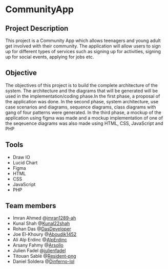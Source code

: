 # CommunityApp

## Project Description
This project is a Community App which allows teenagers and young adult get involved with their community. The application will allow users to sign up for different types of services such as signing up for activities, signing up for social events, applying for jobs etc.

## Objective
The objectives of this project is to build the complete architecture of the system. The architecture and the diagrams that will be generated will be used in the implementation/coding phase.In the first phase, a proposal of the application was done. In the second phase, system architecture, use case scenarios and diagrams, sequence diagrams, class diagrams with gang of four patterns were generated. In the third phase, a mockup of the application using figma was made and a mockup implementation of one of the seqeuence diagrams was also made using HTML, CSS, JavaScript and PHP

## Tools
- Draw IO
- Lucid Chart
- Figma
- HTML
- CSS
- JavaScript
- PHP

## Team members
- Imran Ahmed @[imran1289-ah](https://github.com/imran1289-ah) 
- Kunal Shah @[Kunal22shah](https://github.com/Kunal22shah) 
- Rohan Das @[DasDeveloper](github.com/DasDeveloper) 
- Joe El-Khoury @[Aboudik1452](https://github.com/Aboudik1452) 
- Ali Alp Erdinc @[AlpErdinc](https://github.com/AlpErdinc) 
- Arsany Fahmy @[Arsollo](https://github.com/Arsollo)  
- Julien Fadel @[julienfadel](https://github.com/julienfadel)  
- Titouan Sablé @[Resident-png](https://github.com/Resident-png) 
- Daniel Soldera @[Dinferno-lol](https://github.com/Dinferno-lol) 








